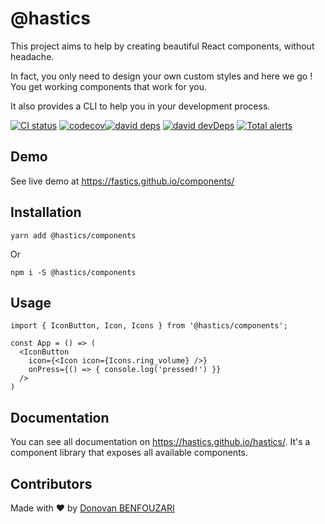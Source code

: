 # @hastics

This project aims to help by creating beautiful React components, without headache.

In fact, you only need to design your own custom styles and here we go ! You get working components
that work for you.

It also provides a CLI to help you in your development process.

[![CI status][github-action-image]][github-action-url] [![codecov][codecov-image]][codecov-url][![david deps][david-image]][david-url] [![david devDeps][david-dev-image]][david-dev-url] [![Total alerts][lgtm-image]][lgtm-url]

[codecov-image]: https://codecov.io/gh/hastics/hastics/branch/main/graph/badge.svg?token=2jeYgN8SRs
[codecov-url]: https://codecov.io/gh/hastics/hastics/branch/main
[github-action-image]: https://github.com/hastics/hastics/workflows/Quality/badge.svg
[github-action-url]: https://github.com/hastics/hastics/actions?query=workflow%3AQuality
[david-image]: https://img.shields.io/david/hastics/hastics?style=flat-square
[david-dev-url]: https://david-dm.org/hastics/hastics?type=dev
[david-dev-image]: https://img.shields.io/david/dev/hastics/hastics?style=flat-square
[david-url]: https://david-dm.org/hastics/hastics
[lgtm-image]: https://flat.badgen.net/lgtm/alerts/g/hastics/hastics
[lgtm-url]: https://lgtm.com/projects/g/hastics/hastics/alerts/

## Demo

See live demo at https://fastics.github.io/components/

## Installation

```shell
yarn add @hastics/components
```

Or

```shell
npm i -S @hastics/components
```

## Usage

```tsx
import { IconButton, Icon, Icons } from '@hastics/components';

const App = () => (
  <IconButton
    icon={<Icon icon={Icons.ring_volume} />}
    onPress={() => { console.log('pressed!') }}
  />
)
```
## Documentation
You can see all documentation on https://hastics.github.io/hastics/.
It's a component library that exposes all available components.

## Contributors
Made with ❤️ by [Donovan BENFOUZARI](https://dbenfouzari.tech)
